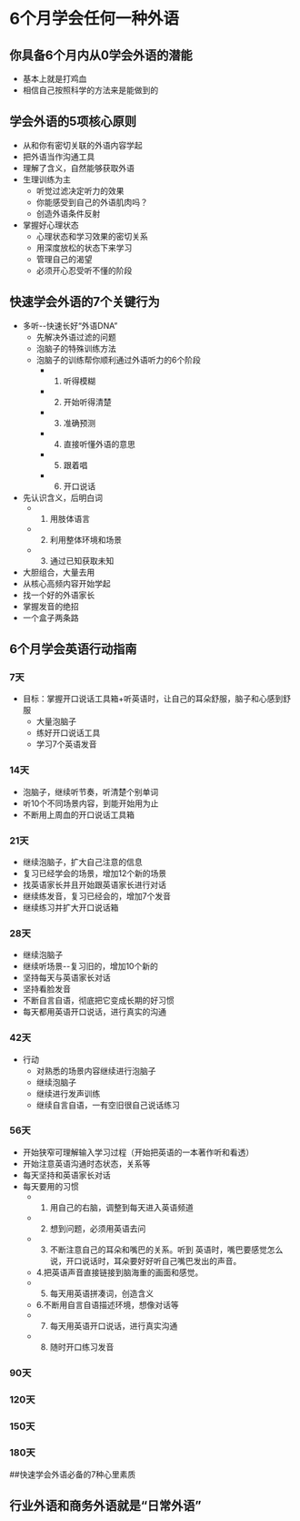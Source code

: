 # 6个月学会任何一种外语


## 你具备6个月内从0学会外语的潜能
* 基本上就是打鸡血
* 相信自己按照科学的方法来是能做到的
## 学会外语的5项核心原则
* 从和你有密切关联的外语内容学起
* 把外语当作沟通工具
* 理解了含义，自然能够获取外语
* 生理训练为主
  * 听觉过滤决定听力的效果
  * 你能感受到自己的外语肌肉吗？
  * 创造外语条件反射
* 掌握好心理状态
  * 心理状态和学习效果的密切关系
  * 用深度放松的状态下来学习
  * 管理自己的渴望
  * 必须开心忍受听不懂的阶段
## 快速学会外语的7个关键行为
* 多听--快速长好“外语DNA”
  * 先解决外语过滤的问题
  * 泡脑子的特殊训练方法
  * 泡脑子的训练帮你顺利通过外语听力的6个阶段
    * 1. 听得模糊
    * 2. 开始听得清楚
    * 3. 准确预测
    * 4. 直接听懂外语的意思
    * 5. 跟着唱
    * 6. 开口说话
* 先认识含义，后明白词
  * 1. 用肢体语言
  * 2. 利用整体环境和场景
  * 3. 通过已知获取未知
* 大胆组合，大量去用
* 从核心高频内容开始学起
* 找一个好的外语家长
* 掌握发音的绝招
* 一个盒子两条路
## 6个月学会英语行动指南
### 7天
* 目标：掌握开口说话工具箱+听英语时，让自己的耳朵舒服，脑子和心感到舒服
  * 大量泡脑子
  * 练好开口说话工具
  * 学习7个英语发音
### 14天
  * 泡脑子，继续听节奏，听清楚个别单词
  * 听10个不同场景内容，到能开始用为止
  * 不断用上周血的开口说话工具箱
### 21天
  * 继续泡脑子，扩大自己注意的信息
  * 复习已经学会的场景，增加12个新的场景
  * 找英语家长并且开始跟英语家长进行对话
  * 继续练发音，复习已经会的，增加7个发音
  * 继续练习并扩大开口说话箱
### 28天
  * 继续泡脑子
  * 继续听场景--复习旧的，增加10个新的
  * 坚持每天与英语家长对话
  * 坚持看脸发音
  * 不断自言自语，彻底把它变成长期的好习惯
  * 每天都用英语开口说话，进行真实的沟通
### 42天
  * 行动
    * 对熟悉的场景内容继续进行泡脑子
    * 继续泡脑子
    * 继续进行发声训练
    * 继续自言自语，一有空旧很自己说话练习
### 56天
  * 开始狭窄可理解输入学习过程（开始把英语的一本著作听和看透）
  * 开始注意英语沟通时态状态，关系等
  * 每天坚持和英语家长对话
  * 每天要用的习惯
    * 1. 用自己的右脑，调整到每天进入英语频道
    * 2. 想到问题，必须用英语去问
    * 3. 不断注意自己的耳朵和嘴巴的关系。听到 英语时，嘴巴要感觉怎么说，开口说话时，耳朵要好好听自己嘴巴发出的声音。
    * 4.把英语声音直接链接到脑海重的画面和感觉。
    * 5. 每天用英语拼凑词，创造含义
    * 6.不断用自言自语描述环境，想像对话等
    * 7. 每天用英语开口说话，进行真实沟通
    * 8. 随时开口练习发音
### 90天
### 120天
### 150天
### 180天


##快速学会外语必备的7种心里素质
## 行业外语和商务外语就是“日常外语”
